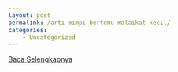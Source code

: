 ```yaml
---
layout: post
permalink: /arti-mimpi-bertemu-malaikat-kecil/
categories:
    - Uncategorized
---
```


[Baca Selengkapnya](/07)